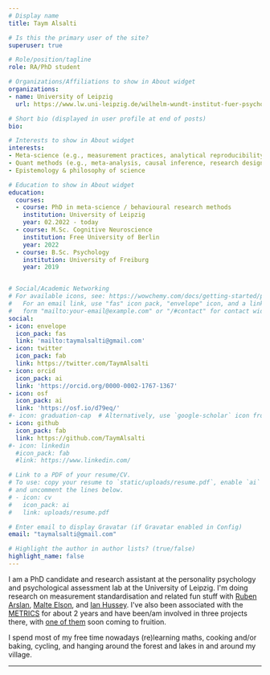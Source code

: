 ```yaml
---
# Display name
title: Taym Alsalti

# Is this the primary user of the site?
superuser: true

# Role/position/tagline
role: RA/PhD student

# Organizations/Affiliations to show in About widget
organizations:
- name: University of Leipzig
  url: https://www.lw.uni-leipzig.de/wilhelm-wundt-institut-fuer-psychologie/arbeitsgruppen/persoenlichkeitspsychologie-und-psychologische-diagnostik/team/taym-alsalti

# Short bio (displayed in user profile at end of posts)
bio: 

# Interests to show in About widget
interests:
- Meta-science (e.g., measurement practices, analytical reproducibility, peer review quality)
- Quant methods (e.g., meta-analysis, causal inference, research design, psychometrics)
- Epistemology & philosophy of science 

# Education to show in About widget
education:
  courses:
  - course: PhD in meta-science / behavioural research methods
    institution: University of Leipzig
    year: 02.2022 - today
  - course: M.Sc. Cognitive Neuroscience
    institution: Free University of Berlin
    year: 2022
  - course: B.Sc. Psychology
    institution: University of Freiburg
    year: 2019


# Social/Academic Networking
# For available icons, see: https://wowchemy.com/docs/getting-started/page-builder/#icons
#   For an email link, use "fas" icon pack, "envelope" icon, and a link in the
#   form "mailto:your-email@example.com" or "/#contact" for contact widget.
social:
- icon: envelope
  icon_pack: fas
  link: 'mailto:taymalsalti@gmail.com'
- icon: twitter
  icon_pack: fab
  link: https://twitter.com/TaymAlsalti
- icon: orcid
  icon_pack: ai
  link: 'https://orcid.org/0000-0002-1767-1367'
- icon: osf
  icon_pack: ai
  link: 'https://osf.io/d79eq/'    
#- icon: graduation-cap  # Alternatively, use `google-scholar` icon from `ai` icon pack
- icon: github
  icon_pack: fab
  link: https://github.com/TaymAlsalti
#- icon: linkedin
  #icon_pack: fab
  #link: https://www.linkedin.com/

# Link to a PDF of your resume/CV.
# To use: copy your resume to `static/uploads/resume.pdf`, enable `ai` icons in `params.toml`, 
# and uncomment the lines below.
# - icon: cv
#   icon_pack: ai
#   link: uploads/resume.pdf

# Enter email to display Gravatar (if Gravatar enabled in Config)
email: "taymalsalti@gmail.com"

# Highlight the author in author lists? (true/false)
highlight_name: false
---
```


I am a PhD candidate and research assistant at the personality psychology and psychological assessment lab at the University of Leipzig. I'm doing research on measurement standardisation and related fun stuff with [Ruben Arslan](https://rubenarslan.github.io/), [Malte Elson](https://www.hti.ruhr-uni-bochum.de/personen/elson/index.html.de), and [Ian Hussey](https://mmmdata.io/). I've also been associated with the [METRICS](https://metrics.stanford.edu/) for about 2 years and have been/am involved in three projects there, with [one of them](https://doi.org/10.1101/2021.08.25.21262631) soon coming to fruition. 

I spend most of my free time nowadays (re)learning maths, cooking and/or baking, cycling, and hanging around the forest and lakes in and around my village.

---